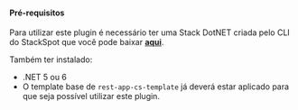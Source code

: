 #### **Pré-requisitos**
Para utilizar este plugin é necessário ter uma Stack DotNET criada pelo CLI do StackSpot que você pode baixar [**aqui**](https://stackspot.com.br/).

Também ter instalado:
- .NET 5 ou 6 
- O template base de `rest-app-cs-template` já deverá estar aplicado para que seja possível utilizar este plugin. 
